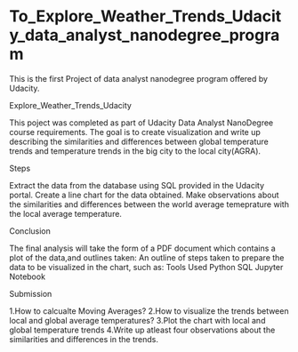 # To_Explore_Weather_Trends_Udacity_data_analyst_nanodegree_program
This is the first Project of data analyst nanodegree program offered by Udacity.

Explore_Weather_Trends_Udacity

This poject was completed as part of Udacity Data Analyst NanoDegree course requirements. The goal is to create visualization and write up describing the similarities and differences between global temperature trends and temperature trends in the big city to the local city(AGRA).

Steps

Extract the data from the database using SQL provided in the Udacity portal.
Create a line chart for the data obtained.
Make observations about the similarities and differences between the world average temeprature with the local average temperature.

Conclusion

The final analysis will take the form of a PDF document which contains a plot of the data,and outlines taken:
An outline of steps taken to prepare the data to be visualized in the chart, such as:
Tools Used
Python
SQL
Jupyter Notebook

Submission

1.How to calcualte Moving Averages?
2.How to visualize the trends between local and global average temperatures?
3.Plot the chart with local and global temperature trends
4.Write up atleast four observations about the similarities and differences in the trends.
